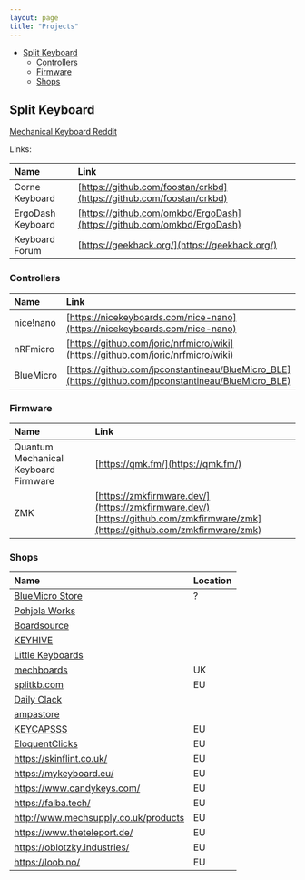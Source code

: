 ```yaml
---
layout: page
title: "Projects"
---
```


- [Split Keyboard](#split-keyboard)
  - [Controllers](#controllers)
  - [Firmware](#firmware)
  - [Shops](#shops)

## Split Keyboard   

[Mechanical Keyboard Reddit](https://www.reddit.com/r/mechmarket/)

Links:

| Name              | Link                                                                   |
| :---------------- | :--------------------------------------------------------------------- |
| Corne Keyboard    | [https://github.com/foostan/crkbd](https://github.com/foostan/crkbd)   |
| ErgoDash Keyboard | [https://github.com/omkbd/ErgoDash](https://github.com/omkbd/ErgoDash) |
| Keyboard Forum    | [https://geekhack.org/](https://geekhack.org/)                         |

### Controllers

| Name      | Link                                                                                                 |
| :-------- | :--------------------------------------------------------------------------------------------------- |
| nice!nano | [https://nicekeyboards.com/nice-nano](https://nicekeyboards.com/nice-nano)                           |
| nRFmicro  | [https://github.com/joric/nrfmicro/wiki](https://github.com/joric/nrfmicro/wiki)                     |
| BlueMicro | [https://github.com/jpconstantineau/BlueMicro_BLE](https://github.com/jpconstantineau/BlueMicro_BLE) |

### Firmware

| Name                                 | Link                     |
| :----------------------------------- | :----------------------- |
| Quantum Mechanical Keyboard Firmware | [https://qmk.fm/](https://qmk.fm/)          |
| ZMK                                  | [https://zmkfirmware.dev/](https://zmkfirmware.dev/)<br>[https://github.com/zmkfirmware/zmk](https://github.com/zmkfirmware/zmk) |

### Shops

| Name                                                 | Location |
| :--------------------------------------------------- | :------- |
| [BlueMicro Store](https://store.jpconstantineau.com) | ?        |
| [Pohjola Works](https://pohjola.works)               |          |
| [Boardsource](https://boardsource.xyz)               |          |
| [KEYHIVE](https://keyhive.xyz)                       |          |
| [Little Keyboards](https://www.littlekeyboards.com)  |          |
| [mechboards](https://mechboards.co.uk)               | UK       |
| [splitkb.com](https://splitkb.com)                   | EU       |
| [Daily Clack](https://dailyclack.com)                |          |
| [ampastore](https://www.tokopedia.com/ampastore)     |          |
| [KEYCAPSSS](https://keycapsss.com/)                  | EU       |
| [EloquentClicks](https://www.eloquentclicks.com/)    | EU       |
| https://skinflint.co.uk/                             | EU       |
| https://mykeyboard.eu/                               | EU       |
| https://www.candykeys.com/                           | EU       |
| https://falba.tech/                                  | EU       |
| http://www.mechsupply.co.uk/products                 | EU       |
| https://www.theteleport.de/                          | EU       |
| https://oblotzky.industries/                         | EU       |
| https://loob.no/                                     | EU       |
